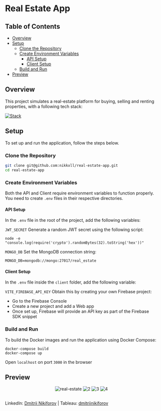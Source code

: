 # Real Estate App

## Table of Contents
- [Overview](#overview)
- [Setup](#setup)
  - [Clone the Repository](#clone-the-repository)
  - [Create Environment Variables](#create-environment-variables)
    - [API Setup](#api-setup)
    - [Client Setup](#client-setup)
  - [Build and Run](#build-and-run)
- [Preview](#preview)

## Overview

This project simulates a real-estate platform for buying, selling and renting properties, with a following tech stack:

[![Stack](https://skillicons.dev/icons?i=react,nodejs,express,tailwind,redux,mongodb,firebase,docker)](https://skillicons.dev)

## Setup

To set up and run the application, follow the steps below.

### Clone the Repository

```bash
git clone git@github.com:nikkxll/real-estate-app.git
cd real-estate-app
```

### Create Environment Variables

Both the API and Client require environment variables to function properly. You need to create ```.env``` files in their respective directories.

#### API Setup

In the ```.env``` file in the root of the project, add the following variables:

```JWT_SECRET``` 
Generate a random JWT secret using the following script:

```
node -e "console.log(require('crypto').randomBytes(32).toString('hex'))"
```

```MONGO_DB```
Set the MongoDB connection string:

```
MONGO_DB=mongodb://mongo:27017/real_estate
```

#### Client Setup

In the ```.env``` file inside the ```client``` folder, add the following variable:

```VITE_FIREBASE_API_KEY```
Obtain this by creating your own Firebase project:
- Go to the Firebase Console
- Create a new project and add a Web app
- Once set up, Firebase will provide an API key as part of the Firebase SDK snippet

### Build and Run

To build the Docker images and run the application using Docker Compose:
```
docker-compose build
docker-compose up
```

Open ```localhost``` on port ```3000``` in the browser

## Preview

<div align="center">

![real-estate](https://github.com/user-attachments/assets/11fe204f-8622-4e19-a752-eea1e5ff43a4)
![2](https://github.com/user-attachments/assets/02db382e-6468-41ca-9bd9-585b73dc9da4)
![3](https://github.com/user-attachments/assets/30835a26-d253-497e-a5ca-dd93c2b14a3f)
![4](https://github.com/user-attachments/assets/7cd4ea68-d629-4db9-8547-2e6e0fe5f7b3)

</div>

##

LinkedIn: [Dmitrii Nikiforov](https://www.linkedin.com/in/dmitriinikiforov/) | Tableau: [dmitriinikiforov](https://public.tableau.com/app/profile/nikiforov.dmitrii/vizzes)
